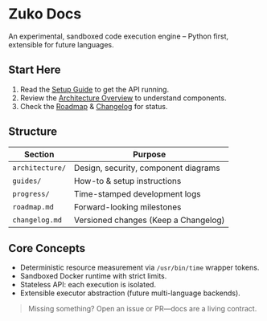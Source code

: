 # Zuko Docs

An experimental, sandboxed code execution engine – Python first, extensible for future languages.

## Start Here

1. Read the [Setup Guide](guides/setup.md) to get the API running.
2. Review the [Architecture Overview](architecture/overview.md) to understand components.
3. Check the [Roadmap](roadmap.md) & [Changelog](changelog.md) for status.

## Structure

| Section | Purpose |
|---------|---------|
| `architecture/` | Design, security, component diagrams |
| `guides/` | How-to & setup instructions |
| `progress/` | Time-stamped development logs |
| `roadmap.md` | Forward-looking milestones |
| `changelog.md` | Versioned changes (Keep a Changelog) |

## Core Concepts

- Deterministic resource measurement via `/usr/bin/time` wrapper tokens.
- Sandboxed Docker runtime with strict limits.
- Stateless API: each execution is isolated.
- Extensible executor abstraction (future multi-language backends).

> Missing something? Open an issue or PR—docs are a living contract.
